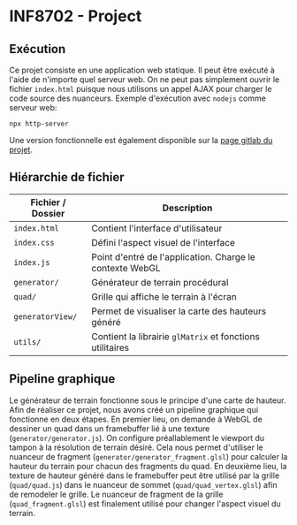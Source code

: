 # INF8702 - Project

## Exécution
Ce projet consiste en une application web statique. Il peut être exécuté à l'aide de n'importe quel serveur web. On ne peut pas simplement ouvrir le fichier `index.html` puisque nous utilisons un appel AJAX pour charger le code source des nuanceurs. Exemple d'exécution avec `nodejs` comme serveur web:
```
npx http-server
```


Une version fonctionnelle est également disponible sur la [page gitlab du projet](https://randy-sab-roy.gitlab.io/inf8702-project/).

## Hiérarchie de fichier
| Fichier / Dossier | Description                                               |
|-------------------|-----------------------------------------------------------|
| `index.html`      | Contient l'interface d'utilisateur                        |
| `index.css`       | Défini l'aspect visuel de l'interface                     |
| `index.js`        | Point d'entré de l'application. Charge le contexte WebGL  |
| `generator/`      | Générateur de terrain procédural                          |
| `quad/`           | Grille qui affiche le terrain à l'écran                   |
| `generatorView/`  | Permet de visualiser la carte des hauteurs généré         |
| `utils/`          | Contient la librairie `glMatrix` et fonctions utilitaires |


## Pipeline graphique
Le générateur de terrain fonctionne sous le principe d'une carte de hauteur. Afin de réaliser ce projet, nous avons créé un pipeline graphique qui fonctionne en deux étapes. En premier lieu, on demande à WebGL de dessiner un quad dans un framebuffer lié à une texture (`generator/generator.js`). On configure préallablement le viewport du tampon à la résolution de terrain désiré. Cela nous permet d'utiliser le nuanceur de fragment (`generator/generator_fragment.glsl`) pour calculer la hauteur du terrain pour chacun des fragments du quad. En deuxième lieu, la texture de hauteur généré dans le framebuffer peut être utilisé par la grille (`quad/quad.js`) dans le nuanceur de sommet (`quad/quad_vertex.glsl`) afin de remodeler le grille. Le nuanceur de fragment de la grille (`quad_fragment.glsl`) est finalement utilisé pour changer l'aspect visuel du terrain.